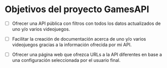 # Objetivos del proyecto GamesAPI

- [ ] Ofrecer una API pública con filtros con todos los datos actualizados de uno y/o varios videojuegos.
- [ ] Facilitar la creación de documentación acerca de uno y/o varios videojuegos gracias a la información ofrecida por mi API.
- [ ] Ofrecer una página web que ofrezca URLs a la API diferentes en base a una configuración seleccionada por el usuario final.

